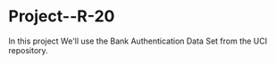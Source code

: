 # Project--R-20

<table>
In this project We'll use the Bank Authentication Data Set from the UCI repository.

</table>
